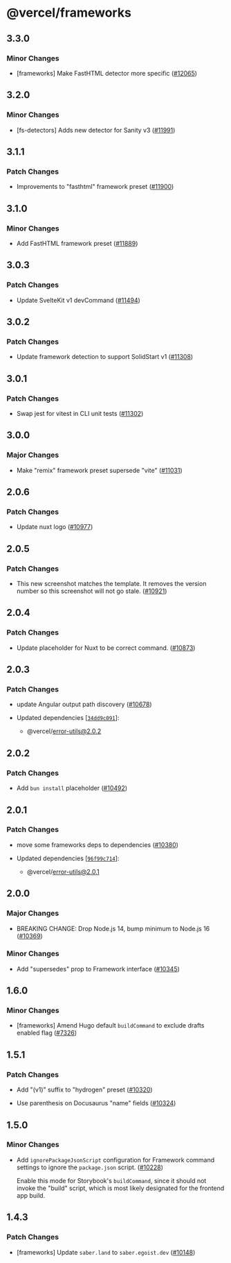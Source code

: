 # @vercel/frameworks

## 3.3.0

### Minor Changes

- [frameworks] Make FastHTML detector more specific ([#12065](https://github.com/khulnasoft/devkit/pull/12065))

## 3.2.0

### Minor Changes

- [fs-detectors] Adds new detector for Sanity v3 ([#11991](https://github.com/khulnasoft/devkit/pull/11991))

## 3.1.1

### Patch Changes

- Improvements to "fasthtml" framework preset ([#11900](https://github.com/khulnasoft/devkit/pull/11900))

## 3.1.0

### Minor Changes

- Add FastHTML framework preset ([#11889](https://github.com/khulnasoft/devkit/pull/11889))

## 3.0.3

### Patch Changes

- Update SvelteKit v1 devCommand ([#11494](https://github.com/khulnasoft/devkit/pull/11494))

## 3.0.2

### Patch Changes

- Update framework detection to support SolidStart v1 ([#11308](https://github.com/khulnasoft/devkit/pull/11308))

## 3.0.1

### Patch Changes

- Swap jest for vitest in CLI unit tests ([#11302](https://github.com/khulnasoft/devkit/pull/11302))

## 3.0.0

### Major Changes

- Make "remix" framework preset supersede "vite" ([#11031](https://github.com/khulnasoft/devkit/pull/11031))

## 2.0.6

### Patch Changes

- Update nuxt logo ([#10977](https://github.com/khulnasoft/devkit/pull/10977))

## 2.0.5

### Patch Changes

- This new screenshot matches the template. It removes the version number so this screenshot will not go stale. ([#10921](https://github.com/khulnasoft/devkit/pull/10921))

## 2.0.4

### Patch Changes

- Update placeholder for Nuxt to be correct command. ([#10873](https://github.com/khulnasoft/devkit/pull/10873))

## 2.0.3

### Patch Changes

- update Angular output path discovery ([#10678](https://github.com/khulnasoft/devkit/pull/10678))

- Updated dependencies [[`34dd9c091`](https://github.com/khulnasoft/devkit/commit/34dd9c0918585cf6d3b04bddd9158978b0b4192f)]:
  - @vercel/error-utils@2.0.2

## 2.0.2

### Patch Changes

- Add `bun install` placeholder ([#10492](https://github.com/khulnasoft/devkit/pull/10492))

## 2.0.1

### Patch Changes

- move some frameworks deps to dependencies ([#10380](https://github.com/khulnasoft/devkit/pull/10380))

- Updated dependencies [[`96f99c714`](https://github.com/khulnasoft/devkit/commit/96f99c714715651b85eb7a03f58ecc9e1316d156)]:
  - @vercel/error-utils@2.0.1

## 2.0.0

### Major Changes

- BREAKING CHANGE: Drop Node.js 14, bump minimum to Node.js 16 ([#10369](https://github.com/khulnasoft/devkit/pull/10369))

### Minor Changes

- Add "supersedes" prop to Framework interface ([#10345](https://github.com/khulnasoft/devkit/pull/10345))

## 1.6.0

### Minor Changes

- [frameworks] Amend Hugo default `buildCommand` to exclude drafts enabled flag ([#7326](https://github.com/khulnasoft/devkit/pull/7326))

## 1.5.1

### Patch Changes

- Add "(v1)" suffix to "hydrogen" preset ([#10320](https://github.com/khulnasoft/devkit/pull/10320))

- Use parenthesis on Docusaurus "name" fields ([#10324](https://github.com/khulnasoft/devkit/pull/10324))

## 1.5.0

### Minor Changes

- Add `ignorePackageJsonScript` configuration for Framework command settings to ignore the `package.json` script. ([#10228](https://github.com/khulnasoft/devkit/pull/10228))

  Enable this mode for Storybook's `buildCommand`, since it should not invoke the "build" script, which is most likely designated for the frontend app build.

## 1.4.3

### Patch Changes

- [frameworks] Update `saber.land` to `saber.egoist.dev` ([#10148](https://github.com/khulnasoft/devkit/pull/10148))
